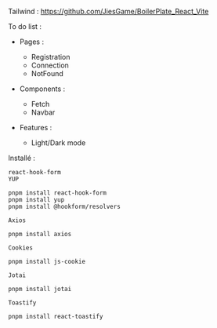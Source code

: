 Tailwind : https://github.com/JiesGame/BoilerPlate_React_Vite

To do list :

- Pages :
  - Registration 
  - Connection
  - NotFound

- Components :
  - Fetch
  - Navbar


- Features :
  - Light/Dark mode

Installé :

    react-hook-form
    YUP

    pnpm install react-hook-form
    pnpm install yup
    pnpm install @hookform/resolvers

    Axios

    pnpm install axios

    Cookies

    pnpm install js-cookie

    Jotai

    pnpm install jotai

    Toastify

    pnpm install react-toastify